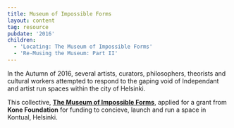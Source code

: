 ```yaml
---
title: Museum of Impossible Forms
layout: content
tag: resource
pubdate: '2016'
children:
  - 'Locating: The Museum of Impossible Forms'
  - 'Re-Musing the Museum: Part II'
---
```

In the Autumn of 2016, several artists, curators, philosophers, theorists and cultural workers attempted to respond to the gaping void  of Independant and artist run spaces within the city of Helsinki. 

This collective, [**The Museum of Impossible Forms**](https://museumofimpossibleforms.org/), applied for a grant from **Kone Foundation** for funding to concieve, launch and run a space in Kontual, Helsinki.
